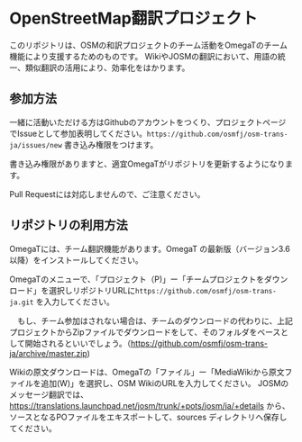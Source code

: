 OpenStreetMap翻訳プロジェクト
===========================

このリポジトリは、OSMの和訳プロジェクトのチーム活動をOmegaTのチーム機能により支援するためのものです。
WikiやJOSMの翻訳において、用語の統一、類似翻訳の活用により、効率化をはかります。


参加方法
----------


一緒に活動いただける方はGithubのアカウントをつくり、プロジェクトページでIssueとして参加表明してください。```https://github.com/osmfj/osm-trans-ja/issues/new``` 書き込み権限をつけます。

書き込み権限がありますと、適宜OmegaTがリポジトリを更新するようになります。

Pull Requestには対応しませんので、ご注意ください。


リポジトリの利用方法
-------------------


OmegaTには、チーム翻訳機能があります。OmegaT の最新版（バージョン3.6以降）をインストールしてください。

OmegaTのメニューで、「プロジェクト（P)」ー「チームプロジェクトをダウンロード」を選択しリポジトリURLに```https://github.com/osmfj/osm-trans-ja.git``` を入力してください。


　もし、チーム参加はされない場合は、チームのダウンロードの代わりに、上記プロジェクトからZipファイルでダウンロードをして、そのフォルダをベースとして開始されるといいでしょう。（https://github.com/osmfj/osm-trans-ja/archive/master.zip)

Wikiの原文ダウンロードは、OmegaTの「ファイル」ー「MediaWikiから原文ファイルを追加(W)」を選択し、OSM WikiのURLを入力してください。
JOSMのメッセージ翻訳では、 https://translations.launchpad.net/josm/trunk/+pots/josm/ja/+details から、ソースとなるPOファイルをエキスポートして、sources ディレクトリへ保存してください。

